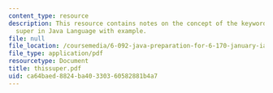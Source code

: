 ```yaml
---
content_type: resource
description: This resource contains notes on the concept of the keywords this and
  super in Java Language with example.
file: null
file_location: /coursemedia/6-092-java-preparation-for-6-170-january-iap-2006/ca64baed8824ba40330360582881b4a7_thissuper.pdf
file_type: application/pdf
resourcetype: Document
title: thissuper.pdf
uid: ca64baed-8824-ba40-3303-60582881b4a7
---
```

